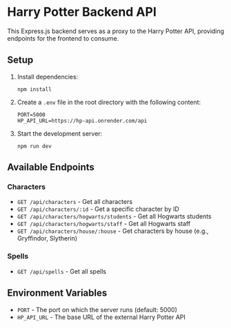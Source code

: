 # Harry Potter Backend API

This Express.js backend serves as a proxy to the Harry Potter API, providing endpoints for the frontend to consume.

## Setup

1. Install dependencies:

   ```
   npm install
   ```

2. Create a `.env` file in the root directory with the following content:

   ```
   PORT=5000
   HP_API_URL=https://hp-api.onrender.com/api
   ```

3. Start the development server:
   ```
   npm run dev
   ```

## Available Endpoints

### Characters

- `GET /api/characters` - Get all characters
- `GET /api/characters/:id` - Get a specific character by ID
- `GET /api/characters/hogwarts/students` - Get all Hogwarts students
- `GET /api/characters/hogwarts/staff` - Get all Hogwarts staff
- `GET /api/characters/house/:house` - Get characters by house (e.g., Gryffindor, Slytherin)

### Spells

- `GET /api/spells` - Get all spells

## Environment Variables

- `PORT` - The port on which the server runs (default: 5000)
- `HP_API_URL` - The base URL of the external Harry Potter API

